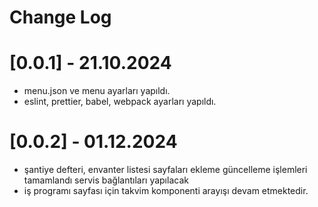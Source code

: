 # Change Log

# [0.0.1] - 21.10.2024

- menu.json ve menu ayarları yapıldı.
- eslint, prettier, babel, webpack ayarları yapıldı.

# [0.0.2] - 01.12.2024

- şantiye defteri, envanter listesi sayfaları ekleme güncelleme işlemleri tamamlandı servis bağlantıları yapılacak
- iş programı sayfası için takvim komponenti arayışı devam etmektedir.
